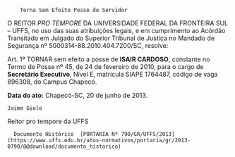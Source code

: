         Torna Sem Efeito Posse de Servidor  

O REITOR *PRO TEMPORE* DA UNIVERSIDADE FEDERAL DA FRONTEIRA SUL – UFFS, no uso das suas atribuições legais, e em cumprimento ao Acórdão Transitado em Julgado do Superior Tribunal de Justiça no Mandado de Segurança nº 5000314-88.2010.404.7200/SC, resolve:

  

 Art. 1º TORNAR sem efeito a posse de **ISAIR CARDOSO**, constante no Termo de Posse nº 45, de 24 de fevereiro de 2010, para o cargo de **Secretário Executivo**, Nível E, matrícula SIAPE 1764487, código de vaga 896308, do Campus Chapecó.

   **Data do ato:** Chapecó-SC, 20 de junho de 2013.   
 

    Jaime Giolo   
 Reitor pro tempore da UFFS 

      Documento Histórico  [PORTARIA Nº 790/GR/UFFS/2013](https://www.uffs.edu.br/atos-normativos/portaria/gr/2013-0790/@@download/documento_historico)     
      